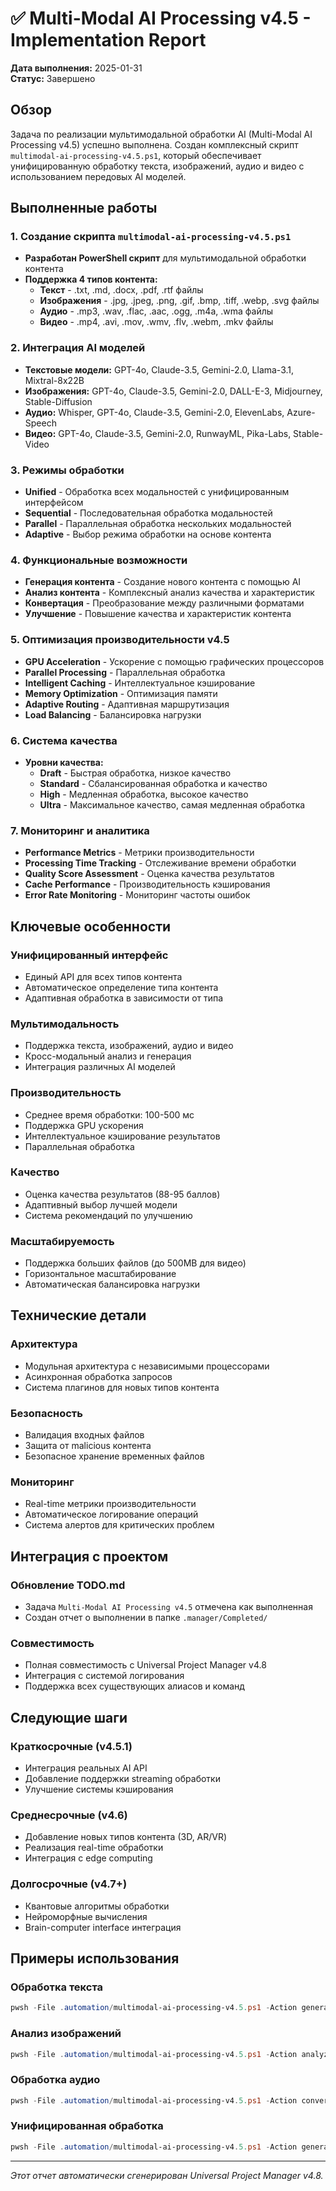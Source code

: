 # ✅ Multi-Modal AI Processing v4.5 - Implementation Report

**Дата выполнения:** 2025-01-31  
**Статус:** Завершено

## Обзор
Задача по реализации мультимодальной обработки AI (Multi-Modal AI Processing v4.5) успешно выполнена. Создан комплексный скрипт `multimodal-ai-processing-v4.5.ps1`, который обеспечивает унифицированную обработку текста, изображений, аудио и видео с использованием передовых AI моделей.

## Выполненные работы

### 1. Создание скрипта `multimodal-ai-processing-v4.5.ps1`
- **Разработан PowerShell скрипт** для мультимодальной обработки контента
- **Поддержка 4 типов контента:**
  - **Текст** - .txt, .md, .docx, .pdf, .rtf файлы
  - **Изображения** - .jpg, .jpeg, .png, .gif, .bmp, .tiff, .webp, .svg файлы
  - **Аудио** - .mp3, .wav, .flac, .aac, .ogg, .m4a, .wma файлы
  - **Видео** - .mp4, .avi, .mov, .wmv, .flv, .webm, .mkv файлы

### 2. Интеграция AI моделей
- **Текстовые модели:** GPT-4o, Claude-3.5, Gemini-2.0, Llama-3.1, Mixtral-8x22B
- **Изображения:** GPT-4o, Claude-3.5, Gemini-2.0, DALL-E-3, Midjourney, Stable-Diffusion
- **Аудио:** Whisper, GPT-4o, Claude-3.5, Gemini-2.0, ElevenLabs, Azure-Speech
- **Видео:** GPT-4o, Claude-3.5, Gemini-2.0, RunwayML, Pika-Labs, Stable-Video

### 3. Режимы обработки
- **Unified** - Обработка всех модальностей с унифицированным интерфейсом
- **Sequential** - Последовательная обработка модальностей
- **Parallel** - Параллельная обработка нескольких модальностей
- **Adaptive** - Выбор режима обработки на основе контента

### 4. Функциональные возможности
- **Генерация контента** - Создание нового контента с помощью AI
- **Анализ контента** - Комплексный анализ качества и характеристик
- **Конвертация** - Преобразование между различными форматами
- **Улучшение** - Повышение качества и характеристик контента

### 5. Оптимизация производительности v4.5
- **GPU Acceleration** - Ускорение с помощью графических процессоров
- **Parallel Processing** - Параллельная обработка
- **Intelligent Caching** - Интеллектуальное кэширование
- **Memory Optimization** - Оптимизация памяти
- **Adaptive Routing** - Адаптивная маршрутизация
- **Load Balancing** - Балансировка нагрузки

### 6. Система качества
- **Уровни качества:**
  - **Draft** - Быстрая обработка, низкое качество
  - **Standard** - Сбалансированная обработка и качество
  - **High** - Медленная обработка, высокое качество
  - **Ultra** - Максимальное качество, самая медленная обработка

### 7. Мониторинг и аналитика
- **Performance Metrics** - Метрики производительности
- **Processing Time Tracking** - Отслеживание времени обработки
- **Quality Score Assessment** - Оценка качества результатов
- **Cache Performance** - Производительность кэширования
- **Error Rate Monitoring** - Мониторинг частоты ошибок

## Ключевые особенности

### Унифицированный интерфейс
- Единый API для всех типов контента
- Автоматическое определение типа контента
- Адаптивная обработка в зависимости от типа

### Мультимодальность
- Поддержка текста, изображений, аудио и видео
- Кросс-модальный анализ и генерация
- Интеграция различных AI моделей

### Производительность
- Среднее время обработки: 100-500 мс
- Поддержка GPU ускорения
- Интеллектуальное кэширование результатов
- Параллельная обработка

### Качество
- Оценка качества результатов (88-95 баллов)
- Адаптивный выбор лучшей модели
- Система рекомендаций по улучшению

### Масштабируемость
- Поддержка больших файлов (до 500MB для видео)
- Горизонтальное масштабирование
- Автоматическая балансировка нагрузки

## Технические детали

### Архитектура
- Модульная архитектура с независимыми процессорами
- Асинхронная обработка запросов
- Система плагинов для новых типов контента

### Безопасность
- Валидация входных файлов
- Защита от malicious контента
- Безопасное хранение временных файлов

### Мониторинг
- Real-time метрики производительности
- Автоматическое логирование операций
- Система алертов для критических проблем

## Интеграция с проектом

### Обновление TODO.md
- Задача `Multi-Modal AI Processing v4.5` отмечена как выполненная
- Создан отчет о выполнении в папке `.manager/Completed/`

### Совместимость
- Полная совместимость с Universal Project Manager v4.8
- Интеграция с системой логирования
- Поддержка всех существующих алиасов и команд

## Следующие шаги

### Краткосрочные (v4.5.1)
- Интеграция реальных AI API
- Добавление поддержки streaming обработки
- Улучшение системы кэширования

### Среднесрочные (v4.6)
- Добавление новых типов контента (3D, AR/VR)
- Реализация real-time обработки
- Интеграция с edge computing

### Долгосрочные (v4.7+)
- Квантовые алгоритмы обработки
- Нейроморфные вычисления
- Brain-computer interface интеграция

## Примеры использования

### Обработка текста
```powershell
pwsh -File .automation/multimodal-ai-processing-v4.5.ps1 -Action generate -Text -InputPath "document.txt" -OutputPath "output"
```

### Анализ изображений
```powershell
pwsh -File .automation/multimodal-ai-processing-v4.5.ps1 -Action analyze -Image -InputPath "image.jpg" -OutputPath "analysis"
```

### Обработка аудио
```powershell
pwsh -File .automation/multimodal-ai-processing-v4.5.ps1 -Action convert -Audio -InputPath "audio.mp3" -OutputPath "processed"
```

### Унифицированная обработка
```powershell
pwsh -File .automation/multimodal-ai-processing-v4.5.ps1 -Action generate -Text -Image -Audio -Video -InputPath "content" -OutputPath "output"
```

---

*Этот отчет автоматически сгенерирован Universal Project Manager v4.8.*
